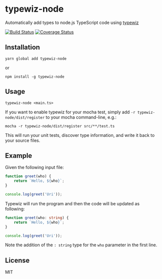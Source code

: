 # typewiz-node

Automatically add types to node.js TypeScript code using [typewiz](https://www.npmjs.com/package/typewiz)

[![Build Status](https://travis-ci.org/urish/typewiz.png?branch=master)](https://travis-ci.org/urish/typewiz)
[![Coverage Status](https://coveralls.io/repos/github/urish/typewiz/badge.svg?branch=master)](https://coveralls.io/github/urish/typewiz?branch=master)

## Installation

    yarn global add typewiz-node

or

    npm install -g typewiz-node

## Usage

    typewiz-node <main.ts>

If you want to enable typewiz for your mocha test, simply add `-r typewiz-node/dist/register` to your mocha command-line, e.g.:

    mocha -r typewiz-node/dist/register src/**/test.ts

This will run your unit tests, discover type information, and write it back to your source files.

## Example

Given the following input file:

```typescript
function greet(who) {
    return `Hello, ${who}`;
}

console.log(greet('Uri'));
```

Typewiz will run the program and then the code will be updated as following:

```typescript
function greet(who: string) {
    return `Hello, ${who}`;
}

console.log(greet('Uri'));
```

Note the addition of the `: string` type for the `who` parameter in the first line.

## License

MIT
